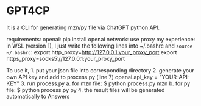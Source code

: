 # GPT4CP
It is a CLI for generating mzn/py file via ChatGPT python API.

requirements:
    openai: pip install openai
    network: use proxy
        my experience: in WSL (version 1), I just write the following lines into ~/.bashrc and `source ~/.bashrc`:
            export http_proxy=http://127.0.0.1:your_proxy_port
            export https_proxy=socks5://127.0.0.1:your_proxy_port

To use it,
    1. put your json file into corresponding directory
    2. generate your own API key and add to process.py (line 7)
        openai.api_key = "YOUR-API-KEY"
    3. run process.py 
        a. for mzn file:    $ python process.py mzn
        b. for py file:     $ python process.py py
    4. the result files will be generated automatically to Answers